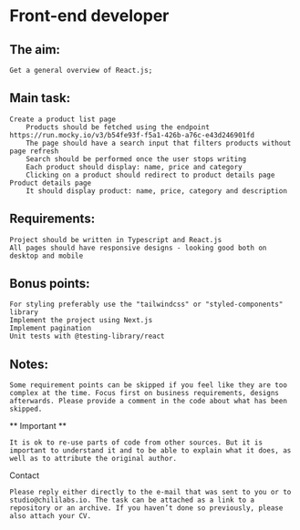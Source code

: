 # Front-end developer
## The aim:

    Get a general overview of React.js;

## Main task:

    Create a product list page
        Products should be fetched using the endpoint https://run.mocky.io/v3/b54fe93f-f5a1-426b-a76c-e43d246901fd
        The page should have a search input that filters products without page refresh
        Search should be performed once the user stops writing
        Each product should display: name, price and category
        Clicking on a product should redirect to product details page
    Product details page
        It should display product: name, price, category and description

## Requirements:

    Project should be written in Typescript and React.js
    All pages should have responsive designs - looking good both on desktop and mobile

## Bonus points:

    For styling preferably use the "tailwindcss" or "styled-components" library
    Implement the project using Next.js
    Implement pagination
    Unit tests with @testing-library/react

## Notes:

    Some requirement points can be skipped if you feel like they are too complex at the time. Focus first on business requirements, designs afterwards. Please provide a comment in the code about what has been skipped.

** Important **

    It is ok to re-use parts of code from other sources. But it is important to understand it and to be able to explain what it does, as well as to attribute the original author.

Contact

    Please reply either directly to the e-mail that was sent to you or to studio@chililabs.io. The task can be attached as a link to a repository or an archive. If you haven’t done so previously, please also attach your CV.
